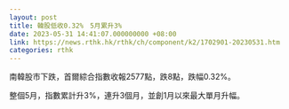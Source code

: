```yaml
---
layout: post
title: 韓股低收0.32%　5月累升3%
date: 2023-05-31 14:41:07.000000000 +08:00
link: https://news.rthk.hk/rthk/ch/component/k2/1702901-20230531.htm
categories: rthk
---
```


南韓股市下跌，首爾綜合指數收報2577點，跌8點，跌幅0.32%。

整個5月，指數累計升3%，連升3個月，並創1月以來最大單月升幅。

